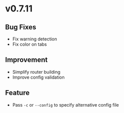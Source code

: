 # v0.7.11

## Bug Fixes

- Fix warning detection
- Fix color on tabs

## Improvement

- Simplify router building
- Improve config validation

## Feature

- Pass `-c` or `--config` to specify alternative config file
